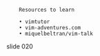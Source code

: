         Resources to learn

        • vimtutor
        • vim-adventures.com
        • miquelbeltran/vim-talk

















































































slide 020
